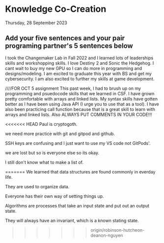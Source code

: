 # Knowledge Co-Creation
Thursday, 28 September 2023

## Add your five sentences and your pair programing partner's 5 sentences below
I took the Changemaker Lab in Fall 2022 and I learned lots of leaderships skills and workshopping skills.
I love Destiny 2 and Sonic the Hedgehog.
I cant wait to buy my new GPU so I can do more in programming and designs/modeling.
I am excited to graduate this year with BS and get my cybersecurity.
I am also excited to further my skills at game development. 

////FOR OCT 5 assignment
This past week, I had to brush up on my programming and psuedocode skills that we learned in CSF. I have grown pretty comfortable with arrays and linked lists. My syntax skills have gotten better as I have been using Java API (I urge you to use that as a tool). I have also been practicing call function because that is a great skill to learn with arrays and linked lists. Also ALWAYS PUT COMMENTS IN YOUR CODE!!!


<<<<<<< HEAD
Paul is cryptogoth.

we need more practice with git and gitpod and github.

SSH keys are confusing and I just want to use my VS code not GitPods'.

we are lost but so is everyone else so its okay.

I still don't know what to make a list of.

=======
We learned that data structures are found commonly in everday life.

They are used to organize data.

Everyone has their own way of setting things up.

Algorithms are processes that take an input state and put out an output state.

They will always have an invariant, which is a known stating state.
>>>>>>> origin/robinson-hutcheon-deanon-nguyen
